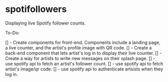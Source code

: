 # spotifollowers
Displaying live Spotify follower counts. 

To-Do: 

[] - Create components for front-end. Components include a landing page, a live counter, and the artist's profile image with QR code.
[] - Create a back-end component that lets artist's log in to display their live counter. 
[] - Create a way for artists to write new messages on their splash page. 
[] - use spotify api to fetch an artist's follower count. 
[] - use spotify api to fetch artist's image/qr code. 
[] - use spotify api to authenticate artsists when they log in.  